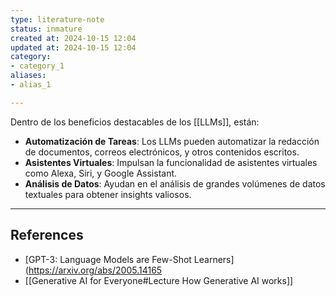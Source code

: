 ```yaml
---
type: literature-note
status: inmature
created at: 2024-10-15 12:04
updated at: 2024-10-15 12:04
category:
- category_1
aliases: 
- alias_1

---
```


Dentro de los beneficios destacables de los [[LLMs]], están:

- **Automatización de Tareas**: Los LLMs pueden automatizar la redacción de documentos, correos electrónicos, y otros contenidos escritos.
- **Asistentes Virtuales**: Impulsan la funcionalidad de asistentes virtuales como Alexa, Siri, y Google Assistant.
- **Análisis de Datos**: Ayudan en el análisis de grandes volúmenes de datos textuales para obtener insights valiosos.

---
## References

- [GPT-3: Language Models are Few-Shot Learners](https://arxiv.org/abs/2005.14165
- [[Generative AI for Everyone#Lecture How Generative AI works]]

